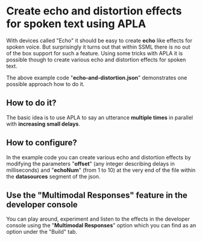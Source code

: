 # Create echo and distortion effects for spoken text using APLA

With devices called "Echo" it should be easy to create **echo** like effects for spoken voice. But surprisingly it turns out that within SSML there is no out of the box support for such a feature. Using some tricks with APLA it is possible though to create various echo and distortion effects for spoken text.

The above example code "**echo-and-distortion.json**" demonstrates one possible approach how to do it. 

## How to do it?

The basic idea is to use APLA to say an utterance **multiple times** in parallel with **increasing small delays**.

## How to configure?

In the example code you can create various echo and distortion effects by modifying the parameters "**offset**" (any integer describing delays in milliseconds) and "**echoNum**" (from 1 to 10) at the very end of the file within the **datasources** segment of the json.

## Use the "Multimodal Responses" feature in the developer console

You can play around, experiment and listen to the effects in the developer console using the "**Multimodal Responses**" option which you can find as an option under the "Build" tab. 


